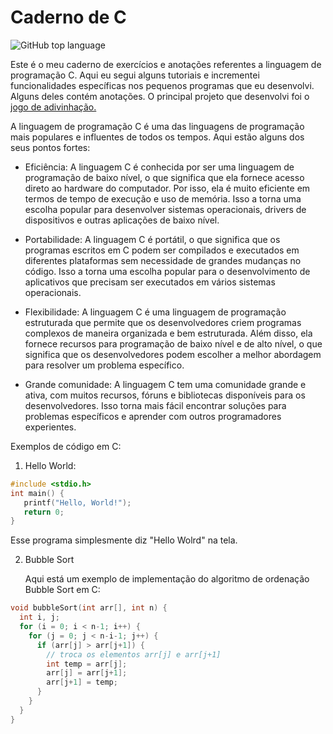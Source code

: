 # Caderno de C

<img alt="GitHub top language" src="https://img.shields.io/github/languages/top/berdfandrade/caderno_c?color=%23A8B9CC&label=.&logo=C&logoColor=FFFFFF">

Este é o meu caderno de exercícios e anotações referentes a linguagem de programação C. Aqui eu segui alguns tutoriais e incrementei funcionalidades específicas nos pequenos programas que eu desenvolvi. Alguns deles contém anotações. O principal projeto que desenvolvi foi o [jogo de adivinhação.](https://github.com/berdfandrade/jogo_de_adivinhar_c) 

A linguagem de programação C é uma das linguagens de programação mais populares e influentes de todos os tempos. Aqui estão alguns dos seus pontos fortes:

- Eficiência: A linguagem C é conhecida por ser uma linguagem de programação de baixo nível, o que significa que ela fornece acesso direto ao hardware do computador. Por isso, ela é muito eficiente em termos de tempo de execução e uso de memória. Isso a torna uma escolha popular para desenvolver sistemas operacionais, drivers de dispositivos e outras aplicações de baixo nível.

- Portabilidade: A linguagem C é portátil, o que significa que os programas escritos em C podem ser compilados e executados em diferentes plataformas sem necessidade de grandes mudanças no código. Isso a torna uma escolha popular para o desenvolvimento de aplicativos que precisam ser executados em vários sistemas operacionais.

- Flexibilidade: A linguagem C é uma linguagem de programação estruturada que permite que os desenvolvedores criem programas complexos de maneira organizada e bem estruturada. Além disso, ela fornece recursos para programação de baixo nível e de alto nível, o que significa que os desenvolvedores podem escolher a melhor abordagem para resolver um problema específico.

- Grande comunidade: A linguagem C tem uma comunidade grande e ativa, com muitos recursos, fóruns e bibliotecas disponíveis para os desenvolvedores. Isso torna mais fácil encontrar soluções para problemas específicos e aprender com outros programadores experientes.

Exemplos de código em C:

1. Hello World:

```c
#include <stdio.h>
int main() {
   printf("Hello, World!");
   return 0;
}
```
   Esse programa simplesmente diz "Hello Wolrd" na tela. 

2. Bubble Sort
   
   Aqui está um exemplo de implementação do algoritmo de ordenação Bubble Sort em C:

```c
void bubbleSort(int arr[], int n) {
  int i, j;
  for (i = 0; i < n-1; i++) {
    for (j = 0; j < n-i-1; j++) {
      if (arr[j] > arr[j+1]) {
        // troca os elementos arr[j] e arr[j+1]
        int temp = arr[j];
        arr[j] = arr[j+1];
        arr[j+1] = temp;
      }
    }
  }
}
```


